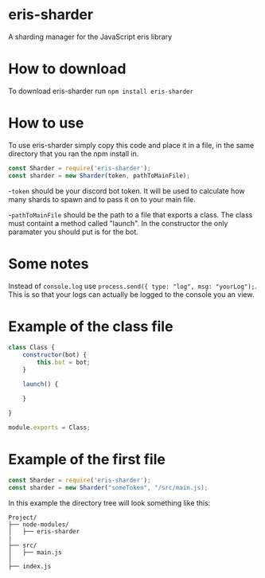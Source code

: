 # eris-sharder
A sharding manager for the JavaScript eris library

# How to download
To download eris-sharder run `npm install eris-sharder`

# How to use
To use eris-sharder simply copy this code and place it in a file, in the same directory that you ran the npm install in.
```javascript
const Sharder = require('eris-sharder');
const sharder = new Sharder(token, pathToMainFile);
```
-`token` should be your discord bot token. It will be used to calculate how many shards to spawn and to pass it on to your main file.

-`pathToMainFile` should be the path to a file that exports a class. The class must containt a method called "launch". In the constructor the only paramater you should put is for the bot.

# Some notes
Instead of `console.log` use `process.send({ type: "log", msg: "yourLog");`. This is so that your logs can actually be logged to the console you an view.

# Example of the class file
```javascript
class Class {
    constructor(bot) {
        this.bot = bot;
    }

    launch() {

    }

}

module.exports = Class;
```

# Example of the first file
```javascript
const Sharder = require('eris-sharder');
const sharder = new Sharder("someToken", "/src/main.js);
```
In this example the directory tree will look something like this:
```
Project/
├── node-modules/
│   ├── eris-sharder
|
├── src/
│   ├── main.js
│   
├── index.js
```


